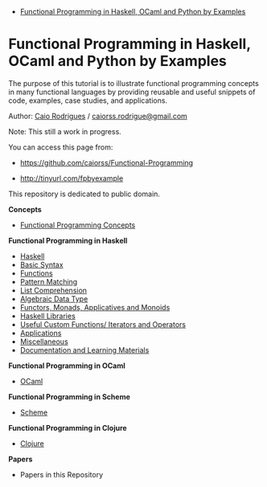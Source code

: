 - [Functional Programming in Haskell, OCaml and Python by Examples](#functional-programming-in-haskell,-ocaml-and-python-by-examples)


# Functional Programming in Haskell, OCaml and Python by Examples<a id="sec-1" name="sec-1"></a>


The purpose of this tutorial is to illustrate functional programming
concepts in many functional languages by providing reusable and
useful snippets of code, examples, case studies, and 
applications. 

Author:   [Caio Rodrigues](https://www.linkedin.com/in/caiorodrigues) / <caiorss.rodrigue@gmail.com> 

Note: This still a work in progress.

You can access this page from:

-   <https://github.com/caiorss/Functional-Programming>

-   <http://tinyurl.com/fpbyexample>

This repository is dedicated to public domain.

**Concepts**

-   [Functional Programming Concepts](haskell/Functional_Programming_Concepts.md)

**Functional Programming in Haskell**

-   [Haskell](haskell/Haskell.md)
-   [Basic Syntax](haskell/Basic_Syntax.md)
-   [Functions](haskell/Functions.md)
-   [Pattern Matching](haskell/Pattern_Matching.md)
-   [List Comprehension](haskell/List_Comprehension.md)
-   [Algebraic Data Type](haskell/Algebraic_Data_Types.md)
-   [Functors, Monads, Applicatives and Monoids](haskell/Functors__Monads__Applicatives_and_Monoids.md)
-   [Haskell Libraries](haskell/Libraries.md)
-   [Useful Custom Functions/ Iterators and Operators](haskell/Useful_Custom_Functions__Iterators_and_Operators.md)
-   [Applications](haskell/Applications.md)
-   [Miscellaneous](haskell/Miscellaneous.md)
-   [Documentation and Learning Materials](haskell/Documentation_and_Learning_Materials.md)

**Functional Programming in OCaml**

-   [OCaml](ocaml/README.md)

**Functional Programming in Scheme**

-   [Scheme](scheme/README.md)

**Functional Programming in Clojure**

-   [Clojure](clojure/README.md)

**Papers** 

-   Papers in this Repository
